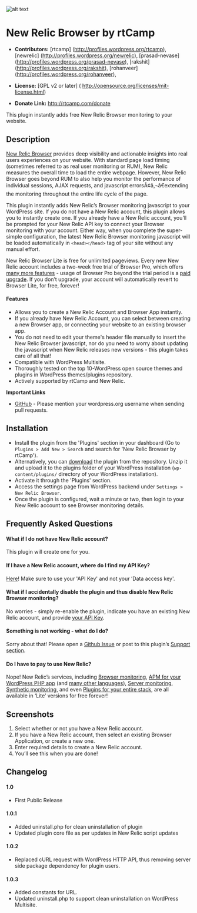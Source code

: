 ![alt text](https://plugins.svn.wordpress.org/rt-newrelic-browser//assets/banner-772x250.jpg)

# New Relic Browser by rtCamp #

* **Contributors:** [rtcamp] (http://profiles.wordpress.org/rtcamp), [newrelic] (http://profiles.wordpress.org/newrelic), [prasad-nevase] (http://profiles.wordpress.org/prasad-nevase), [rakshit] (http://profiles.wordpress.org/rakshit), [rohanveer] (http://profiles.wordpress.org/rohanveer),

* **License:** [GPL v2 or later] ( http://opensource.org/licenses/mit-license.html)

* **Donate Link:**  http://rtcamp.com/donate

This plugin instantly adds free New Relic Browser monitoring to your website.

## Description ##

[New Relic Browser](http://newrelic.com/browser-monitoring) provides deep visibility and actionable insights into real users experiences on your website.
With standard page load timing (sometimes referred to as real user monitoring or RUM), New Relic measures the overall time to load the entire webpage.
However, New Relic Browser goes beyond RUM to also help you monitor the performance of individual sessions, AJAX requests, and javascript errorsÃ¢â‚¬â€extending the monitoring throughout the entire life cycle of the page.

This plugin instantly adds New Relic’s Browser monitoring javascript to your WordPress site. If you do not have a New Relic account, this plugin allows you to instantly create one. If you already have a New Relic account, you’ll be prompted for your New Relic API key to connect your Browser monitoring with your account. Either way, when you complete the super-simple configuration, the latest New Relic Browser monitoring javascript will be loaded automatically in `<head></head>` tag of your site without any manual effort.

New Relic Browser Lite is free for unlimited pageviews. Every new New Relic account includes a two-week free trial of Browser Pro, which offers [many more features](http://newrelic.com/browser-monitoring/pricing) - usage of Browser Pro beyond the trial period is a [paid upgrade](http://newrelic.com/browser-monitoring/pricing). If you don’t upgrade, your account will automatically revert to Browser Lite, for free, forever!

#### Features ####

* Allows you to create a New Relic Account and Browser App instantly.
* If you already have New Relic Account, you can select between creating a new Browser app, or connecting your website to an existing browser app.
* You do not need to edit your theme's header file manually to insert the New Relic Browser javascript, nor do you need to worry about updating the javascript when New Relic releases new versions - this plugin takes care of all that!
* Compatible with WordPress Multisite.
* Thoroughly tested on the top 10-WordPress open source themes and plugins in WordPress themes/plugins repository.
* Actively supported by rtCamp and New Relic.

**Important Links**

* [GitHub](http://github.com/rtcamp/rt-newrelic-browser) - Please mention your wordpress.org username when sending pull requests.

## Installation ##

* Install the plugin from the 'Plugins' section in your dashboard (Go to `Plugins > Add New > Search` and search for 'New Relic Browser by rtCamp').
* Alternatively, you can [download](http://downloads.wordpress.org/plugin/rt-newrelic-browser.zip "Download New Relic Browser by rtCamp") the plugin from the repository. Unzip it and upload it to the plugins folder of your WordPress installation (`wp-content/plugins/` directory of your WordPress installation).
* Activate it through the 'Plugins' section.
* Access the settings page from WordPress backend under `Settings > New Relic Browser`.
* Once the plugin is configured, wait a minute or two, then login to your New Relic account to see Browser monitoring details.

## Frequently Asked Questions ##

#### What if I do not have New Relic account? ####
This plugin will create one for you.

#### If I have a New Relic account, where do I find my API Key? ####
[Here](https://docs.newrelic.com/docs/apm/apis/requirements/api-key#creating)! Make sure to use your 'API Key' and not your ’Data access key'.

#### What if I accidentally disable the plugin and thus disable New Relic Browser monitoring? ####
No worries - simply re-enable the plugin, indicate you have an existing New Relic account, and provide [your API Key](https://docs.newrelic.com/docs/apm/apis/requirements/api-key#creating).

#### Something is not working - what do I do? ####
Sorry about that! Please open a [Github Issue](https://github.com/rtCamp/rt-newrelic-browser/issues) or post to this plugin’s [Support section](https://wordpress.org/support/plugin/rt-newrelic-browser).

#### Do I have to pay to use New Relic? ####
Nope! New Relic’s services, including [Browser monitoring](http://newrelic.com/browser-monitoring), [APM for your WordPress PHP app](http://newrelic.com/php/wordpress) (and [many other languages](http://newrelic.com/application-monitoring)), [Server monitoring](http://newrelic.com/server-monitoring), [Synthetic monitoring](http://newrelic.com/synthetics), and even [Plugins for your entire stack](http://newrelic.com/platform/), are all available in ‘Lite’ versions for free forever!


## Screenshots ##

1. Select whether or not you have a New Relic account.
2. If you have a New Relic account, then select an existing Browser Application, or create a new one.
3. Enter required details to create a New Relic account.
4. You’ll see this when you are done!

## Changelog ##

#### 1.0 ####
* First Public Release

#### 1.0.1 ####
* Added uninstall.php for clean uninstallation of plugin
* Updated plugin core file as per updates in New Relic script updates

#### 1.0.2 ####
* Replaced cURL request with WordPress HTTP API, thus removing server side package dependency for plugin users.

#### 1.0.3 ####
* Added constants for URL.
* Updated uninstall.php to support clean uninstallation on WordPress Multisite.
